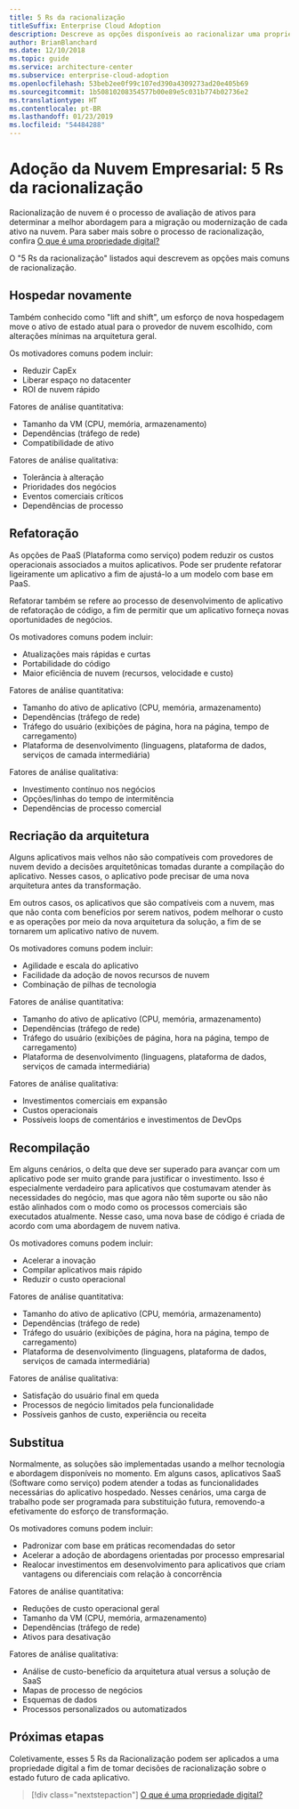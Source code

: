 ```yaml
---
title: 5 Rs da racionalização
titleSuffix: Enterprise Cloud Adoption
description: Descreve as opções disponíveis ao racionalizar uma propriedade digital
author: BrianBlanchard
ms.date: 12/10/2018
ms.topic: guide
ms.service: architecture-center
ms.subservice: enterprise-cloud-adoption
ms.openlocfilehash: 53beb2ee0f99c107ed390a4309273ad20e405b69
ms.sourcegitcommit: 1b50810208354577b00e89e5c031b774b02736e2
ms.translationtype: HT
ms.contentlocale: pt-BR
ms.lasthandoff: 01/23/2019
ms.locfileid: "54484288"
---
```

# <a name="enterprise-cloud-adoption-the-5-rs-of-rationalization"></a>Adoção da Nuvem Empresarial: 5 Rs da racionalização

Racionalização de nuvem é o processo de avaliação de ativos para determinar a melhor abordagem para a migração ou modernização de cada ativo na nuvem. Para saber mais sobre o processo de racionalização, confira [O que é uma propriedade digital?](overview.md)

O "5 Rs da racionalização" listados aqui descrevem as opções mais comuns de racionalização.

## <a name="rehost"></a>Hospedar novamente

Também conhecido como "lift and shift", um esforço de nova hospedagem move o ativo de estado atual para o provedor de nuvem escolhido, com alterações mínimas na arquitetura geral.

Os motivadores comuns podem incluir:

* Reduzir CapEx
* Liberar espaço no datacenter
* ROI de nuvem rápido

Fatores de análise quantitativa:

* Tamanho da VM (CPU, memória, armazenamento)
* Dependências (tráfego de rede)
* Compatibilidade de ativo

Fatores de análise qualitativa:

* Tolerância à alteração
* Prioridades dos negócios
* Eventos comerciais críticos
* Dependências de processo

## <a name="refactor"></a>Refatoração

As opções de PaaS (Plataforma como serviço) podem reduzir os custos operacionais associados a muitos aplicativos. Pode ser prudente refatorar ligeiramente um aplicativo a fim de ajustá-lo a um modelo com base em PaaS.

Refatorar também se refere ao processo de desenvolvimento de aplicativo de refatoração de código, a fim de permitir que um aplicativo forneça novas oportunidades de negócios.

Os motivadores comuns podem incluir:

* Atualizações mais rápidas e curtas
* Portabilidade do código
* Maior eficiência de nuvem (recursos, velocidade e custo)

Fatores de análise quantitativa:

* Tamanho do ativo de aplicativo (CPU, memória, armazenamento)
* Dependências (tráfego de rede)
* Tráfego do usuário (exibições de página, hora na página, tempo de carregamento)
* Plataforma de desenvolvimento (linguagens, plataforma de dados, serviços de camada intermediária)

Fatores de análise qualitativa:

* Investimento contínuo nos negócios
* Opções/linhas do tempo de intermitência
* Dependências de processo comercial

## <a name="rearchitect"></a>Recriação da arquitetura

Alguns aplicativos mais velhos não são compatíveis com provedores de nuvem devido a decisões arquitetônicas tomadas durante a compilação do aplicativo. Nesses casos, o aplicativo pode precisar de uma nova arquitetura antes da transformação.

Em outros casos, os aplicativos que são compatíveis com a nuvem, mas que não conta com benefícios por serem nativos, podem melhorar o custo e as operações por meio da nova arquitetura da solução, a fim de se tornarem um aplicativo nativo de nuvem.

Os motivadores comuns podem incluir:

* Agilidade e escala do aplicativo
* Facilidade da adoção de novos recursos de nuvem
* Combinação de pilhas de tecnologia

Fatores de análise quantitativa:

* Tamanho do ativo de aplicativo (CPU, memória, armazenamento)
* Dependências (tráfego de rede)
* Tráfego do usuário (exibições de página, hora na página, tempo de carregamento)
* Plataforma de desenvolvimento (linguagens, plataforma de dados, serviços de camada intermediária)

Fatores de análise qualitativa:

* Investimentos comerciais em expansão
* Custos operacionais
* Possíveis loops de comentários e investimentos de DevOps

## <a name="rebuild"></a>Recompilação

Em alguns cenários, o delta que deve ser superado para avançar com um aplicativo pode ser muito grande para justificar o investimento. Isso é especialmente verdadeiro para aplicativos que costumavam atender às necessidades do negócio, mas que agora não têm suporte ou são não estão alinhados com o modo como os processos comerciais são executados atualmente. Nesse caso, uma nova base de código é criada de acordo com uma abordagem de nuvem nativa.

Os motivadores comuns podem incluir:

* Acelerar a inovação
* Compilar aplicativos mais rápido
* Reduzir o custo operacional

Fatores de análise quantitativa:

* Tamanho do ativo de aplicativo (CPU, memória, armazenamento)
* Dependências (tráfego de rede)
* Tráfego do usuário (exibições de página, hora na página, tempo de carregamento)
* Plataforma de desenvolvimento (linguagens, plataforma de dados, serviços de camada intermediária)

Fatores de análise qualitativa:

* Satisfação do usuário final em queda
* Processos de negócio limitados pela funcionalidade
* Possíveis ganhos de custo, experiência ou receita

## <a name="replace"></a>Substitua

Normalmente, as soluções são implementadas usando a melhor tecnologia e abordagem disponíveis no momento. Em alguns casos, aplicativos SaaS (Software como serviço) podem atender a todas as funcionalidades necessárias do aplicativo hospedado. Nesses cenários, uma carga de trabalho pode ser programada para substituição futura, removendo-a efetivamente do esforço de transformação.

Os motivadores comuns podem incluir:

* Padronizar com base em práticas recomendadas do setor
* Acelerar a adoção de abordagens orientadas por processo empresarial
* Realocar investimentos em desenvolvimento para aplicativos que criam vantagens ou diferenciais com relação à concorrência

Fatores de análise quantitativa:

* Reduções de custo operacional geral
* Tamanho da VM (CPU, memória, armazenamento)
* Dependências (tráfego de rede)
* Ativos para desativação

Fatores de análise qualitativa:

* Análise de custo-benefício da arquitetura atual versus a solução de SaaS
* Mapas de processo de negócios
* Esquemas de dados
* Processos personalizados ou automatizados

## <a name="next-steps"></a>Próximas etapas

Coletivamente, esses 5 Rs da Racionalização podem ser aplicados a uma propriedade digital a fim de tomar decisões de racionalização sobre o estado futuro de cada aplicativo.

> [!div class="nextstepaction"]
> [O que é uma propriedade digital?](overview.md)
